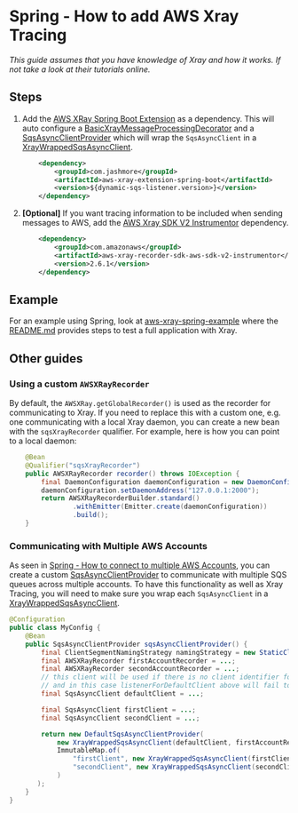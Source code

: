 # Spring - How to add AWS Xray Tracing

_This guide assumes that you have knowledge of Xray and how it works. If not take a look at their tutorials online._

## Steps

1. Add the [AWS XRay Spring Boot Extension](../../../extensions/aws-xray-extension/spring-boot) as a dependency. This will auto configure
a [BasicXrayMessageProcessingDecorator](../../../extensions/aws-xray-extension/core/src/main/java/com/jashmore/sqs/extensions/xray/decorator/BasicXrayMessageProcessingDecorator.java)
and a [SqsAsyncClientProvider](../../../spring/spring-api/src/main/java/com/jashmore/sqs/spring/client/SqsAsyncClientProvider.java) which will wrap
the `SqsAsyncClient` in a
[XrayWrappedSqsAsyncClient](../../../extensions/aws-xray-extension/core/src/main/java/com/jashmore/sqs/extensions/xray/client/XrayWrappedSqsAsyncClient.java).

    ```xml
        <dependency>
            <groupId>com.jashmore</groupId>
            <artifactId>aws-xray-extension-spring-boot</artifactId>
            <version>${dynamic-sqs-listener.version>}</version>
        </dependency>
    ```

1. **[Optional]** If you want tracing information to be included when sending messages to AWS, add the
[AWS Xray SDK V2 Instrumentor](https://github.com/aws/aws-xray-sdk-java/tree/master/aws-xray-recorder-sdk-aws-sdk-v2-instrumentor) dependency.

    ```xml
        <dependency>
            <groupId>com.amazonaws</groupId>
            <artifactId>aws-xray-recorder-sdk-aws-sdk-v2-instrumentor</artifactId>
            <version>2.6.1</version>
        </dependency>
    ```

## Example

For an example using Spring, look at [aws-xray-spring-example](../../../examples/aws-xray-spring-example) where the
[README.md](../../../examples/aws-xray-spring-example/README.md) provides steps to test a full application with Xray.

## Other guides

### Using a custom `AWSXRayRecorder`

By default, the `AWSXRay.getGlobalRecorder()` is used as the recorder for communicating to Xray. If you need to replace this with a custom one, e.g. one
communicating with a local Xray daemon, you can create a new bean with the `sqsXrayRecorder` qualifier. For example, here is how you can point to a local
daemon:

```java
    @Bean
    @Qualifier("sqsXrayRecorder")
    public AWSXRayRecorder recorder() throws IOException {
        final DaemonConfiguration daemonConfiguration = new DaemonConfiguration();
        daemonConfiguration.setDaemonAddress("127.0.0.1:2000");
        return AWSXRayRecorderBuilder.standard()
                .withEmitter(Emitter.create(daemonConfiguration))
                .build();
    }
```

### Communicating with Multiple AWS Accounts

As seen in [Spring - How to connect to multiple AWS Accounts](spring-how-to-connect-to-multiple-aws-accounts.md), you can create a custom
[SqsAsyncClientProvider](../../../spring/spring-api/src/main/java/com/jashmore/sqs/spring/client/SqsAsyncClientProvider.java) to communicate with multiple
SQS queues across multiple accounts. To have this functionality as well as Xray Tracing, you will need to make sure you wrap each `SqsAsyncClient` in a
[XrayWrappedSqsAsyncClient](../../../extensions/aws-xray-extension/core/src/main/java/com/jashmore/sqs/extensions/xray/client/XrayWrappedSqsAsyncClient.java).

```java
@Configuration
public class MyConfig {
    @Bean
    public SqsAsyncClientProvider sqsAsyncClientProvider() {
        final ClientSegmentNamingStrategy namingStrategy = new StaticClientSegmentNamingStrategy("service-name");
        final AWSXRayRecorder firstAccountRecorder = ...;
        final AWSXRayRecorder secondAccountRecorder = ...;
        // this client will be used if there is no client identifier for the listener. Note that this can be null
        // and in this case listenerForDefaultClient above will fail to wrap
        final SqsAsyncClient defaultClient = ...;

        final SqsAsyncClient firstClient = ...;
        final SqsAsyncClient secondClient = ...;

        return new DefaultSqsAsyncClientProvider(
            new XrayWrappedSqsAsyncClient(defaultClient, firstAccountRecorder, namingStrategy),
            ImmutableMap.of(
                "firstClient", new XrayWrappedSqsAsyncClient(firstClient, firstAccountRecorder, namingStrategy),
                "secondClient", new XrayWrappedSqsAsyncClient(secondClient, secondAccountRecorder, namingStrategy)  
            )
       );
    }
}
```
